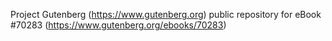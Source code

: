 Project Gutenberg (https://www.gutenberg.org) public repository for
eBook #70283 (https://www.gutenberg.org/ebooks/70283)
